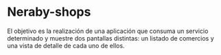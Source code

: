 # Neraby-shops
El objetivo es la realización de una aplicación que consuma un servicio determinado y muestre dos pantallas distintas: un listado de comercios y una vista de detalle de cada uno de ellos.
